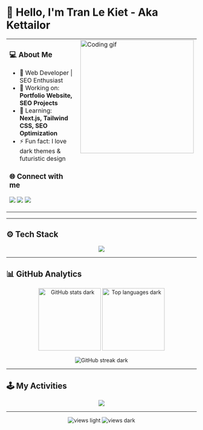 # 👋 Hello, I'm Tran Le Kiet - Aka Kettailor

<div align="center">

<table>
<tr>
<td valign="top" width="55%">

<h3>💻 About Me</h3>

- 🚀 Web Developer | SEO Enthusiast  
- 🎯 Working on: **Portfolio Website, SEO Projects**  
- 🌱 Learning: **Next.js, Tailwind CSS, SEO Optimization**  
- ⚡ Fun fact: I love dark themes & futuristic design  

<h3>🌐 Connect with me</h3>
<p>
  <a href="mailto:lekiet2409@gmail.com"><img src="https://img.shields.io/badge/Gmail-ff4c4c?style=for-the-badge&logo=gmail&logoColor=white" /></a>
  <a href="https://www.linkedin.com/in/KetTailor2409/"><img src="https://img.shields.io/badge/LinkedIn-0077B5?style=for-the-badge&logo=linkedin&logoColor=white" /></a>
  <a href="https://portfolio-KetTailor.vercel.app/"><img src="https://img.shields.io/badge/Portfolio-6f42c1?style=for-the-badge&logo=firefox&logoColor=white" /></a>
</p>

</td>
<td valign="top" width="45%">

<img src="https://media.giphy.com/media/836HiJc7pgzy8iNXCn/giphy.gif" width="300" alt="Coding gif"/>

</td>
</tr>
</table>

</div>

---

## ⚙️ Tech Stack  

<p align="center">
  <img src="https://skillicons.dev/icons?i=html,css,js,ts,react,nextjs,nodejs,tailwind,git,github,vscode,figma" />
</p>

---

## 📊 GitHub Analytics  

<p align="center">

<!-- Dark mode -->
<img src="https://github-readme-stats.vercel.app/api?username=Kettailor&show_icons=true&theme=radical&hide_border=true&bg_color=0D1117&title_color=00FFFF&icon_color=00FFFF#gh-dark-mode-only" height="165" alt="GitHub stats dark"/>
<img src="https://github-readme-stats.vercel.app/api/top-langs/?username=Kettailor&layout=compact&theme=radical&hide_border=true&bg_color=0D1117&title_color=00FFFF#gh-dark-mode-only" height="165" alt="Top languages dark"/>

</p>

<p align="center">

<!-- Dark mode streak -->
<img src="https://github-readme-streak-stats.herokuapp.com/?user=Kettailor&theme=radical&hide_border=true&background=0D1117&ring=00FFFF&fire=00FFFF&currStreakLabel=00FFFF#gh-dark-mode-only" alt="GitHub streak dark"/>

</p>

---

## 🕹️ My Activities

<div align="center">
  <img src="https://raw.githubusercontent.com/Kettailor/Kettailor/output/snake.svg" />
</div>

---

<p align="center">
  <img src="https://komarev.com/ghpvc/?username=Kettailor&label=Profile%20Views&color=blue&style=flat-square#gh-light-mode-only" alt="views light"/>
  <img src="https://komarev.com/ghpvc/?username=Kettailor&label=Profile%20Views&color=00FFFF&style=flat-square#gh-dark-mode-only" alt="views dark"/>
</p>
